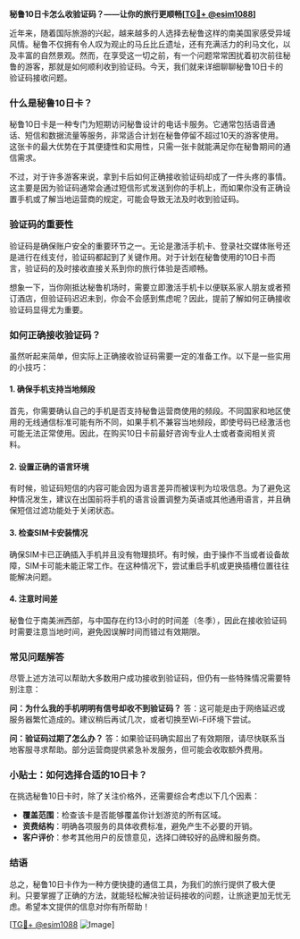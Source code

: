 **秘鲁10日卡怎么收验证码？——让你的旅行更顺畅[[TG💪+ @esim1088](https://t.me/s/esim1088)]**

近年来，随着国际旅游的兴起，越来越多的人选择去秘鲁这样的南美国家感受异域风情。秘鲁不仅拥有令人叹为观止的马丘比丘遗址，还有充满活力的利马文化，以及丰富的自然景观。然而，在享受这一切之前，有一个问题常常困扰着初次前往秘鲁的游客，那就是如何顺利收到验证码。今天，我们就来详细聊聊秘鲁10日卡的验证码接收问题。

### 什么是秘鲁10日卡？

秘鲁10日卡是一种专门为短期访问秘鲁设计的电话卡服务。它通常包括语音通话、短信和数据流量等服务，非常适合计划在秘鲁停留不超过10天的游客使用。这张卡的最大优势在于其便捷性和实用性，只需一张卡就能满足你在秘鲁期间的通信需求。

不过，对于许多游客来说，拿到卡后如何正确接收验证码却成了一件头疼的事情。这主要是因为验证码通常会通过短信形式发送到你的手机上，而如果你没有正确设置手机或了解当地运营商的规定，可能会导致无法及时收到验证码。

### 验证码的重要性

验证码是确保账户安全的重要环节之一。无论是激活手机卡、登录社交媒体账号还是进行在线支付，验证码都起到了关键作用。对于计划在秘鲁使用的10日卡而言，验证码的及时接收直接关系到你的旅行体验是否顺畅。

想象一下，当你刚抵达秘鲁机场时，需要立即激活手机卡以便联系家人朋友或者预订酒店，但验证码迟迟未到，你会不会感到焦虑呢？因此，提前了解如何正确接收验证码显得尤为重要。

### 如何正确接收验证码？

虽然听起来简单，但实际上正确接收验证码需要一定的准备工作。以下是一些实用的小技巧：

#### 1. 确保手机支持当地频段

首先，你需要确认自己的手机是否支持秘鲁运营商使用的频段。不同国家和地区使用的无线通信标准可能有所不同，如果手机不兼容当地频段，即使号码已经激活也可能无法正常使用。因此，在购买10日卡前最好咨询专业人士或者查阅相关资料。

#### 2. 设置正确的语言环境

有时候，验证码短信的内容可能会因为语言差异而被误判为垃圾信息。为了避免这种情况发生，建议在出国前将手机的语言设置调整为英语或其他通用语言，并且确保短信过滤功能处于关闭状态。

#### 3. 检查SIM卡安装情况

确保SIM卡已正确插入手机并且没有物理损坏。有时候，由于操作不当或者设备故障，SIM卡可能未能正常工作。在这种情况下，尝试重启手机或更换插槽位置往往能解决问题。

#### 4. 注意时间差

秘鲁位于南美洲西部，与中国存在约13小时的时间差（冬季），因此在接收验证码时需要注意当地时间，避免因误解时间而错过有效期限。

### 常见问题解答

尽管上述方法可以帮助大多数用户成功接收到验证码，但仍有一些特殊情况需要特别注意：

**问：为什么我的手机明明有信号却收不到验证码？**
答：这可能是由于网络延迟或服务器繁忙造成的。建议稍后再试几次，或者切换至Wi-Fi环境下尝试。

**问：验证码过期了怎么办？**
答：如果验证码确实超出了有效期限，请尽快联系当地客服寻求帮助。部分运营商提供紧急补发服务，但可能会收取额外费用。

### 小贴士：如何选择合适的10日卡？

在挑选秘鲁10日卡时，除了关注价格外，还需要综合考虑以下几个因素：

- **覆盖范围**：检查该卡是否能够覆盖你计划游览的所有区域。
- **资费结构**：明确各项服务的具体收费标准，避免产生不必要的开销。
- **客户评价**：参考其他用户的反馈意见，选择口碑较好的品牌和服务商。

### 结语

总之，秘鲁10日卡作为一种方便快捷的通信工具，为我们的旅行提供了极大便利。只要掌握了正确的方法，就能轻松解决验证码接收的问题，让旅途更加无忧无虑。希望本文提供的信息对你有所帮助！

[[TG💪+ @esim1088](https://t.me/s/esim1088) ![Image](https://i.postimg.cc/4NQfJmqS/Snipaste-2025-05-13-00-14-12.png)]